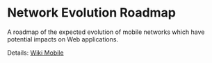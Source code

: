 # Network Evolution Roadmap

A roadmap of the expected evolution of mobile networks which have potential impacts on Web applications.

Details: [Wiki Mobile](https://www.w3.org/wiki/Mobile/Work)
